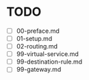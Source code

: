 # TODO

- [ ] 00-preface.md
- [ ] 01-setup.md
- [ ] 02-routing.md
- [ ] 99-virtual-service.md
- [ ] 99-destination-rule.md
- [ ] 99-gateway.md
